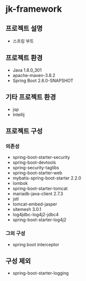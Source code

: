 # jk-framework
## 프로젝트 설명
* 스프링 부트
## 프로젝트 환경
* Java 1.8.0_301
* apache-maven-3.8.2
* Spring Boot 2.6.0-SNAPSHOT
## 기타 프로젝트 환경
* jsp
* Intellij

## 프로젝트 구성
### 의존성
* spring-boot-starter-security
* spring-boot-devtools
* spring-security-taglibs
* spring-boot-starter-web
* mybatis-spring-boot-starter 2.2.0
* lombok
* spring-boot-starter-tomcat
* mariadb-java-client 2.7.3
* jstl
* tomcat-embed-jasper
* sitemesh 3.0.1
* log4jdbc-log4j2-jdbc4
* spring-boot-starter-log4j2
### 그외 구성
* spring boot interceptor

## 구성 제외
* spring-boot-starter-logging
